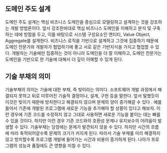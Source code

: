 ## 도메인 주도 설계
 도메인 주도 설계는 핵심 비즈니스 도메인을 중심으로 모델링하고 설계하는 것을 강조하는 개발 방법론이다. 앞서 강조한바대로 핵심 비즈니스 도메인을 이해하고 분석 및 구축하는 데에 방점을 두고, 이를 바탕으로 시스템 구성요소인 엔티티, Value Object, Aggregate를 설계한다. 
 비즈니스 로직을 기반으로 설계하고 그것에 집중하기 때문에 도메인 전문가와 개발자가 협업하기에 좋고 서로 같은 기반지식을 가지고 협업할 수 있다. 개발자는 기술에만 집중하는 것이 아니라 도메인을 더 잘 이해하고, 도메인 전문가는 도메인을 기반으로 한 기술에 대해서 더 깊이 이해할 수 있게 된다.

## 기술 부채의 의미
 기술부채의 의미는 기술에 대한 부채, 즉 빚이라는 의미다. 소프트웨어 개발 과정에서 해결되지 못하고 뒤로 미루어진 기술적 결정이나, 설계, 구현 등을 말한다. 앞서 말했듯이 이것은 빚이기 때문에 방치한다고 해결되지 않으며 문제의 양이 증가해갈 수 있다 . 예를 들어서 기존에 개발된 프로그램에 새로운 기능을 추가해야 할 상황이 있다고 해보자. 이런 경우에 기존 코드를 수정하지 않고 그대로 사용하면 새로운 기능을 붙이는 데는 빠를 수 있을 것이다. 하지만 이런 경우 기존 코드와의 호환성 문제나 유지보수의 어려움이 발생할 수 있다. 
기술부채는 당장에는 문제가 발견되지 않을 수 있다. 하지만 시간의 흐름에 따라 축적되어갈수록 문제의 크기가 커지게 된다. 따라서 기술 부채를 미리 해결하지 않고 방치할수록 프로그램 개발에 들어가는 시간과 비용이 증가하게 된다. 나아가 프로그램의 성능과 품질에도 큰 영향을 미칠 수 있다. 